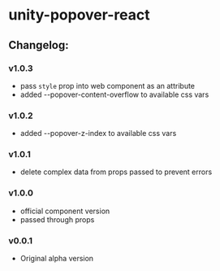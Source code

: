 # unity-popover-react

## Changelog:

### v1.0.3
- pass `style` prop into web component as an attribute
- added --popover-content-overflow to available css vars

### v1.0.2
- added --popover-z-index to available css vars

### v1.0.1
- delete complex data from props passed to prevent errors

### v1.0.0
- official component version
- passed through props

### v0.0.1
- Original alpha version